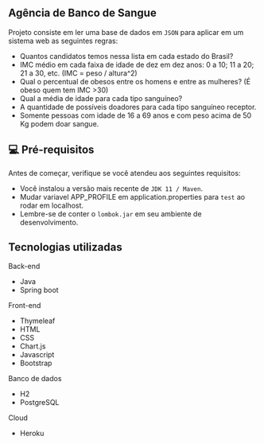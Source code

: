 ## Agência de Banco de Sangue

Projeto consiste em ler uma base de dados em `JSON` para aplicar em um sistema web as seguintes regras:

* Quantos candidatos temos nessa lista em cada estado do Brasil?
* IMC médio em cada faixa de idade de dez em dez anos: 0 a 10; 11 a 20; 21 a 30, etc. (IMC = peso /
altura^2)
* Qual o percentual de obesos entre os homens e entre as mulheres? (É obeso quem tem IMC >30)
* Qual a média de idade para cada tipo sanguíneo?
* A quantidade de possíveis doadores para cada tipo sanguíneo receptor.
* Somente pessoas com idade de 16 a 69 anos e com peso acima de 50 Kg podem doar sangue.

## 💻 Pré-requisitos

Antes de começar, verifique se você atendeu aos seguintes requisitos:
<!---Estes são apenas requisitos de exemplo. Adicionar, duplicar ou remover conforme necessário--->
* Você instalou a versão mais recente de `JDK 11 / Maven`.
* Mudar variavel APP_PROFILE em application.properties para `test` ao rodar em localhost.
* Lembre-se de conter o `lombok.jar` em seu ambiente de desenvolvimento.

## Tecnologias utilizadas

Back-end
* Java
* Spring boot

Front-end
* Thymeleaf
* HTML
* CSS
* Chart.js
* Javascript
* Bootstrap

Banco de dados
* H2
* PostgreSQL

Cloud
* Heroku
